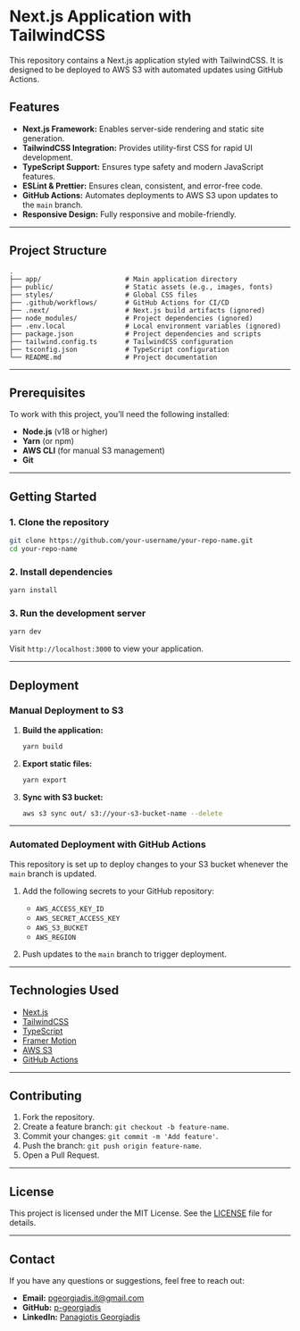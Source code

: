 # Next.js Application with TailwindCSS

This repository contains a Next.js application styled with TailwindCSS. It is designed to be deployed to AWS S3 with automated updates using GitHub Actions.

## Features

- **Next.js Framework:** Enables server-side rendering and static site generation.
- **TailwindCSS Integration:** Provides utility-first CSS for rapid UI development.
- **TypeScript Support:** Ensures type safety and modern JavaScript features.
- **ESLint & Prettier:** Ensures clean, consistent, and error-free code.
- **GitHub Actions:** Automates deployments to AWS S3 upon updates to the `main` branch.
- **Responsive Design:** Fully responsive and mobile-friendly.

---

## Project Structure

```
.
├── app/                     # Main application directory
├── public/                  # Static assets (e.g., images, fonts)
├── styles/                  # Global CSS files
├── .github/workflows/       # GitHub Actions for CI/CD
├── .next/                   # Next.js build artifacts (ignored)
├── node_modules/            # Project dependencies (ignored)
├── .env.local               # Local environment variables (ignored)
├── package.json             # Project dependencies and scripts
├── tailwind.config.ts       # TailwindCSS configuration
├── tsconfig.json            # TypeScript configuration
└── README.md                # Project documentation
```

---

## Prerequisites

To work with this project, you’ll need the following installed:

- **Node.js** (v18 or higher)
- **Yarn** (or npm)
- **AWS CLI** (for manual S3 management)
- **Git**

---

## Getting Started

### 1. Clone the repository

```bash
git clone https://github.com/your-username/your-repo-name.git
cd your-repo-name
```

### 2. Install dependencies

```bash
yarn install
```

### 3. Run the development server

```bash
yarn dev
```

Visit `http://localhost:3000` to view your application.

---

## Deployment

### Manual Deployment to S3

1. **Build the application:**

   ```bash
   yarn build
   ```

2. **Export static files:**

   ```bash
   yarn export
   ```

3. **Sync with S3 bucket:**

   ```bash
   aws s3 sync out/ s3://your-s3-bucket-name --delete
   ```

---

### Automated Deployment with GitHub Actions

This repository is set up to deploy changes to your S3 bucket whenever the `main` branch is updated.

1. Add the following secrets to your GitHub repository:
    - `AWS_ACCESS_KEY_ID`
    - `AWS_SECRET_ACCESS_KEY`
    - `AWS_S3_BUCKET`
    - `AWS_REGION`

2. Push updates to the `main` branch to trigger deployment.

---

## Technologies Used

- [Next.js](https://nextjs.org/)
- [TailwindCSS](https://tailwindcss.com/)
- [TypeScript](https://www.typescriptlang.org/)
- [Framer Motion](https://www.framer.com/motion/)
- [AWS S3](https://aws.amazon.com/s3/)
- [GitHub Actions](https://github.com/features/actions)

---

## Contributing

1. Fork the repository.
2. Create a feature branch: `git checkout -b feature-name`.
3. Commit your changes: `git commit -m 'Add feature'`.
4. Push the branch: `git push origin feature-name`.
5. Open a Pull Request.

---

## License

This project is licensed under the MIT License. See the [LICENSE](LICENSE) file for details.

---

## Contact

If you have any questions or suggestions, feel free to reach out:

- **Email:** [pgeorgiadis.it@gmail.com](mailto:pgeorgiadis.it@gmail.com)
- **GitHub:** [p-georgiadis](https://github.com/p-georgiadis)
- **LinkedIn:** [Panagiotis Georgiadis](https://linkedin.com/in/p-georgiadis)